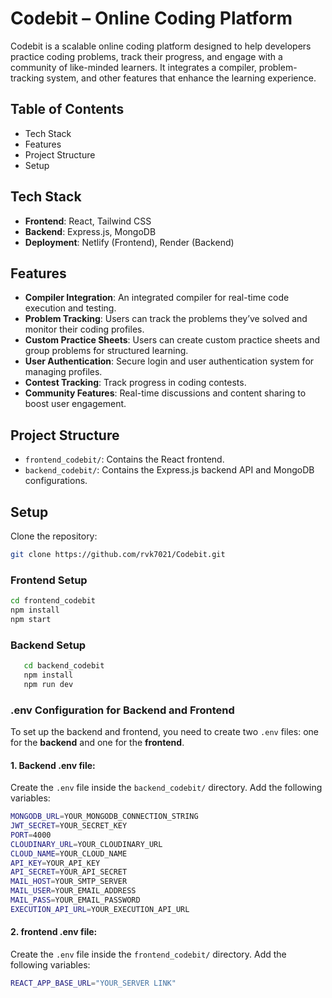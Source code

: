 # Codebit – Online Coding Platform

Codebit is a scalable online coding platform designed to help developers practice coding problems, track their progress, and engage with a community of like-minded learners. It integrates a compiler, problem-tracking system, and other features that enhance the learning experience.

## Table of Contents

- Tech Stack
- Features
- Project Structure
- Setup

## Tech Stack

- **Frontend**: React, Tailwind CSS
- **Backend**: Express.js, MongoDB
- **Deployment**: Netlify (Frontend), Render (Backend)

## Features

- **Compiler Integration**: An integrated compiler for real-time code execution and testing.
- **Problem Tracking**: Users can track the problems they’ve solved and monitor their coding profiles.
- **Custom Practice Sheets**: Users can create custom practice sheets and group problems for structured learning.
- **User Authentication**: Secure login and user authentication system for managing profiles.
- **Contest Tracking**: Track progress in coding contests.
- **Community Features**: Real-time discussions and content sharing to boost user engagement.

## Project Structure

- `frontend_codebit/`: Contains the React frontend.
- `backend_codebit/`: Contains the Express.js backend API and MongoDB configurations.

## Setup

Clone the repository:
   ```bash
   git clone https://github.com/rvk7021/Codebit.git

```
### Frontend Setup
   ```bash
   cd frontend_codebit
   npm install
   npm start
  ```
### Backend Setup
```bash
   cd backend_codebit
   npm install
   npm run dev
```
### .env Configuration for Backend and Frontend

To set up the backend and frontend, you need to create two `.env` files: one for the **backend** and one for the **frontend**.

#### 1. Backend .env file:

Create the `.env` file inside the `backend_codebit/` directory. Add the following variables:

```bash
MONGODB_URL=YOUR_MONGODB_CONNECTION_STRING
JWT_SECRET=YOUR_SECRET_KEY
PORT=4000
CLOUDINARY_URL=YOUR_CLOUDINARY_URL
CLOUD_NAME=YOUR_CLOUD_NAME
API_KEY=YOUR_API_KEY
API_SECRET=YOUR_API_SECRET
MAIL_HOST=YOUR_SMTP_SERVER
MAIL_USER=YOUR_EMAIL_ADDRESS
MAIL_PASS=YOUR_EMAIL_PASSWORD
EXECUTION_API_URL=YOUR_EXECUTION_API_URL
```
#### 2. frontend .env file:

Create the `.env` file inside the `frontend_codebit/` directory. Add the following variables:

```bash
REACT_APP_BASE_URL="YOUR_SERVER LINK"

```
